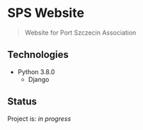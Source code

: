 # SPS Website
> Website for Port Szczecin Association

## Technologies
* Python 3.8.0
    * Django

## Status
Project is: _in progress_